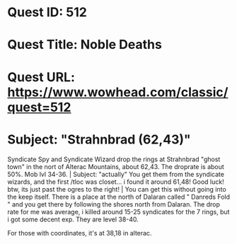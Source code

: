 # Quest ID: 512
# Quest Title: Noble Deaths
# Quest URL: https://www.wowhead.com/classic/quest=512
# Subject: "Strahnbrad (62,43)"
Syndicate Spy and Syndicate Wizard drop the rings at Strahnbrad "ghost town" in the nort of Alterac Mountains, about 62,43. The droprate is about 50%. Mob lvl 34-36. | Subject: "actually"
You get them from the syndicate wizards, and the first /tloc was closet... i found it around 61,48! Good luck! btw, its just past the ogres to the right! | You can get this without going into the keep itself.
There is a place at the north of Dalaran called " Danreds Fold " and you get there by following the shores north from Dalaran.
The drop rate for me was average, i killed around 15-25 syndicates for the 7 rings, but i got some decent exp.
They are level 38-40.

For those with coordinates, it's at 38,18 in alterac.